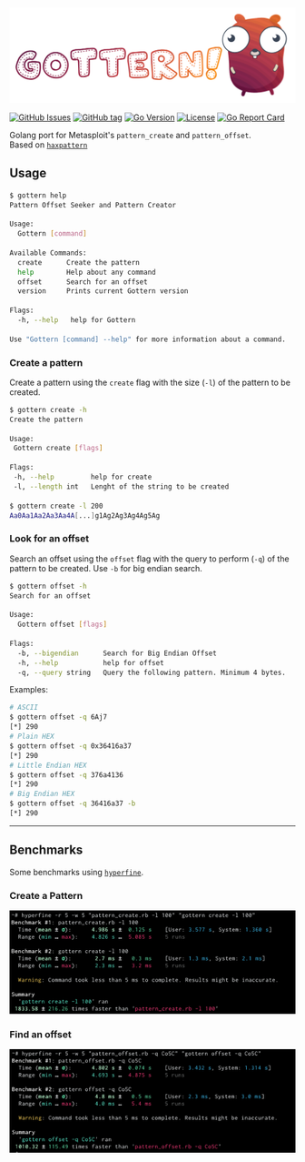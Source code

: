 ![](img/Gottern_banner.png)

[![GitHub Issues](https://img.shields.io/github/issues/joanbono/gottern.svg)](https://github.com/joanbono/gottern/issues)
[![GitHub tag](https://img.shields.io/github/tag/joanbono/gottern.svg)](https://github.com/joanbono/gottern/tags)
[![Go Version](https://img.shields.io/badge/go-1.13.7-blue.svg?logo=go)](https://golang.org/dl/)
[![License](https://img.shields.io/badge/license-Apache%202.0-blue.svg)](https://www.apache.org/licenses/LICENSE-2.0)
[![Go Report Card](https://goreportcard.com/badge/github.com/joanbono/gottern)](https://goreportcard.com/report/github.com/joanbono/gottern)


Golang port for Metasploit's `pattern_create` and `pattern_offset`.  
Based on [`haxpattern`](https://github.com/DharmaOfCode/haxpattern)

## Usage

```bash
$ gottern help 
Pattern Offset Seeker and Pattern Creator

Usage:
  Gottern [command]

Available Commands:
  create      Create the pattern
  help        Help about any command
  offset      Search for an offset
  version     Prints current Gottern version

Flags:
  -h, --help   help for Gottern

Use "Gottern [command] --help" for more information about a command.
```
 
### Create a pattern 

 Create a pattern using the `create` flag with the size (`-l`) of the pattern to be created.
 
 ```bash
 $ gottern create -h
Create the pattern

Usage:
  Gottern create [flags]

Flags:
  -h, --help         help for create
  -l, --length int   Lenght of the string to be created

$ gottern create -l 200
Aa0Aa1Aa2Aa3Aa4A[...]g1Ag2Ag3Ag4Ag5Ag
```

### Look for an offset

Search an offset using the `offset` flag with the query to perform (`-q`) of the pattern to be created. Use `-b` for big endian search.

```bash
$ gottern offset -h
Search for an offset

Usage:
  Gottern offset [flags]

Flags:
  -b, --bigendian      Search for Big Endian Offset
  -h, --help           help for offset
  -q, --query string   Query the following pattern. Minimum 4 bytes.
```

Examples:

```bash
# ASCII 
$ gottern offset -q 6Aj7
[*] 290
# Plain HEX
$ gottern offset -q 0x36416a37
[*] 290
# Little Endian HEX
$ gottern offset -q 376a4136
[*] 290
# Big Endian HEX
$ gottern offset -q 36416a37 -b
[*] 290
```

***

## Benchmarks

Some benchmarks using [`hyperfine`](https://github.com/sharkdp/hyperfine).

### Create a Pattern

![](img/benchmark_create.png) 

### Find an offset

![](img/benchmark_offset.png) 
